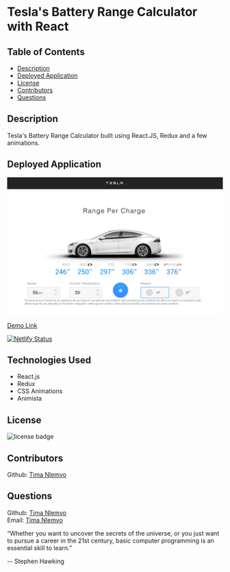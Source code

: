 # Tesla's Battery Range Calculator with React

## Table of Contents
- [Description](#Description)
- [Deployed Application](#Demo)
- [License](#License)
- [Contributors](#Contributors)
- [Questions](#Questions)

## Description
Tesla's Battery Range Calculator built using React.JS, Redux and a few animations.


## Deployed Application
[<img src = "./src/assets/Preview.png"></img>](https://pensive-kepler-4f372d.netlify.app/)

[Demo Link](https://pensive-kepler-4f372d.netlify.app/)

[![Netlify Status](https://api.netlify.com/api/v1/badges/df194c6e-8607-4fc6-b29a-b3ea48e32d42/deploy-status)](https://app.netlify.com/sites/pensive-kepler-4f372d/deploys)

## Technologies Used
  - React.js
  - Redux
  - CSS Animations
  - Animista

## License
![license badge](https://img.shields.io/badge/license-MIT-brightgreen)

## Contributors
Github: [Tima Nlemvo](https://github.com/timanlemvo)

## Questions
Github: [Tima Nlemvo](https://github.com) </br>
Email: [Tima Nlemvo](timanlemvo@gmail.com)


“Whether you want to uncover the secrets of the universe, or you just want to pursue a career in the 21st century, basic computer programming is an essential skill to learn.”


-- Stephen Hawking 

